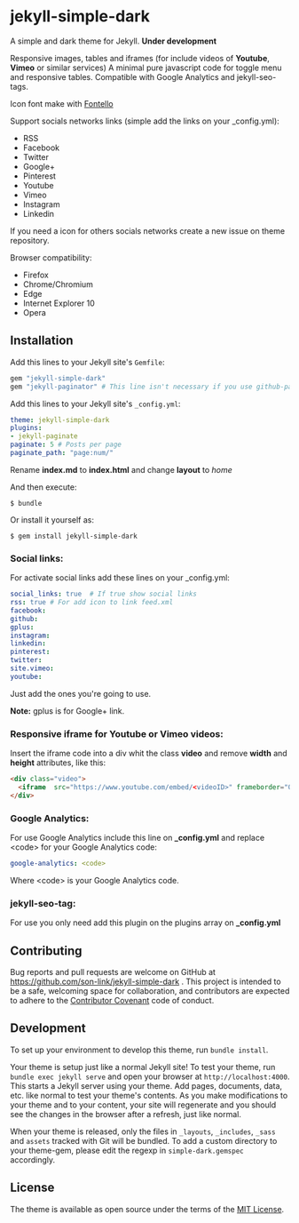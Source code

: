 # jekyll-simple-dark

A simple and dark theme for Jekyll. **Under development**

Responsive images, tables and iframes (for include videos of **Youtube**, **Vimeo** or similar services)
A minimal pure javascript code for toggle menu and responsive tables. Compatible with Google Analytics and jekyll-seo-tags.

Icon font make with [Fontello](http://fontello.com/)

Support socials networks links (simple add the links on your _config.yml):

* RSS
* Facebook
* Twitter
* Google+
* Pinterest
* Youtube
* Vimeo
* Instagram
* Linkedin

If you need a icon for others socials networks create a new issue on theme repository.

Browser compatibility:

* Firefox
* Chrome/Chromium
* Edge
* Internet Explorer 10
* Opera

## Installation

Add this lines to your Jekyll site's `Gemfile`:

```ruby
gem "jekyll-simple-dark"
gem "jekyll-paginator" # This line isn't necessary if you use github-pages
```

Add this lines to your Jekyll site's `_config.yml`:

```yaml
theme: jekyll-simple-dark
plugins:
- jekyll-paginate
paginate: 5 # Posts per page
paginate_path: "page:num/"
```

Rename **index.md** to **index.html** and change **layout** to *home*

And then execute:

    $ bundle

Or install it yourself as:

    $ gem install jekyll-simple-dark

### Social links:

For activate social links add these lines on your _config.yml:

```yaml
social_links: true  # If true show social links
rss: true # For add icon to link feed.xml
facebook:
github:
gplus:
instagram:
linkedin:
pinterest:
twitter:
site.vimeo:
youtube:
```
Just add the ones you're going to use.

**Note:** gplus is for Google+ link.

### Responsive iframe for Youtube or Vimeo videos:

Insert the iframe code into a div whit the class **video** and remove **width** and **height** attributes, like this:

```html
<div class="video">
  <iframe  src="https://www.youtube.com/embed/<videoID>" frameborder="0" allow="autoplay; encrypted-media" allowfullscreen></iframe>
</div>
```

### Google Analytics:
For use Google Analytics include this line  on **_config.yml** and replace &lt;code> for your Google Analytics code:

```yaml
google-analytics: <code>
```
Where &lt;code> is your Google Analytics code.

### jekyll-seo-tag:
For use you only need add this plugin on the plugins array on **_config.yml**

## Contributing

Bug reports and pull requests are welcome on GitHub at https://github.com/son-link/jekyll-simple-dark
. This project is intended to be a safe, welcoming space for collaboration, and contributors are expected to adhere to the [Contributor Covenant](http://contributor-covenant.org) code of conduct.

## Development

To set up your environment to develop this theme, run `bundle install`.

Your theme is setup just like a normal Jekyll site! To test your theme, run `bundle exec jekyll serve` and open your browser at `http://localhost:4000`. This starts a Jekyll server using your theme. Add pages, documents, data, etc. like normal to test your theme's contents. As you make modifications to your theme and to your content, your site will regenerate and you should see the changes in the browser after a refresh, just like normal.

When your theme is released, only the files in `_layouts`, `_includes`, `_sass` and `assets` tracked with Git will be bundled.
To add a custom directory to your theme-gem, please edit the regexp in `simple-dark.gemspec` accordingly.

## License

The theme is available as open source under the terms of the [MIT License](https://opensource.org/licenses/MIT).

